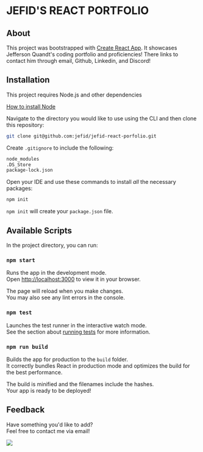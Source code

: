 

# JEFID'S REACT PORTFOLIO


## About

This project was bootstrapped with [Create React App](https://github.com/facebook/create-react-app). It showcases Jefferson Quandt's coding portfolio and proficiencies! There links to contact him through email, Github, Linkedin, and Discord!

## Installation

This project requires Node.js and other dependencies

[How to install Node](https://docs.npmjs.com/downloading-and-installing-node-js-and-npm)


Navigate to the directory you would like to use using the CLI and then clone this repository:

```bash
git clone git@github.com:jefid/jefid-react-porfolio.git
```

Create `.gitignore` to include the following:

```bash
node_modules
.DS_Store
package-lock.json
```
Open your IDE and use these commands to install _all_ the necessary packages:

```bash
npm init
```

`npm init` will create your `package.json` file.

## Available Scripts

In the project directory, you can run:

### `npm start`

Runs the app in the development mode.\
Open [http://localhost:3000](http://localhost:3000) to view it in your browser.

The page will reload when you make changes.\
You may also see any lint errors in the console.

### `npm test`

Launches the test runner in the interactive watch mode.\
See the section about [running tests](https://facebook.github.io/create-react-app/docs/running-tests) for more information.

### `npm run build`

Builds the app for production to the `build` folder.\
It correctly bundles React in production mode and optimizes the build for the best performance.

The build is minified and the filenames include the hashes.\
Your app is ready to be deployed!


## Feedback

Have something you'd like to add?<br>
Feel free to contact me via email!<br>

<a href="mailto:jquandt411@gmail.com">
  <img src="https://img.shields.io/badge/Gmail-D14836?style=for-the-badge&logo=gmail&logoColor=white" />
 </a>
